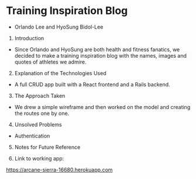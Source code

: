 # Training Inspiration Blog

  - Orlando Lee and HyoSung Bidol-Lee

1. Introduction
  - Since Orlando and HyoSung are both health and fitness fanatics, we decided to make a training inspiration blog with the names, images and quotes of athletes we admire.

2. Explanation of the Technologies Used
  - A full CRUD app built with a React frontend and a Rails backend.

3. The Approach Taken
  - We drew a simple wireframe and then worked on the model and creating the routes one by one.

4. Unsolved Problems
  - Authentication

5. Notes for Future Reference

6. Link to working app:

https://arcane-sierra-16680.herokuapp.com
